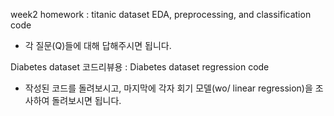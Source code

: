 week2 homework : titanic dataset EDA, preprocessing, and classification code
- 각 질문(Q)들에 대해 답해주시면 됩니다.

Diabetes dataset 코드리뷰용 : Diabetes dataset regression code
- 작성된 코드를 돌려보시고, 마지막에 각자 회기 모델(wo/ linear regression)을 조사하여 돌려보시면 됩니다.
